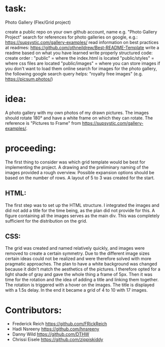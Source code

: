 # task:
Photo Gallery (Flex/Grid project)

create a public repo on your own github account, name e.g. "Photo Gallery Project"
search for references for photo galleries on google, e.g.: https://supsystic.com/gallery-examples/
read information on best practices at readmes: https://github.com/othneildrew/Best-README-Template
write a readme based on what you have learned
write properly structured code:
create order : "public" = where the index.html is located "public/styles" = where css files are located "public/images" = where you can store images if you don't want to load them online
search for images for the photo gallery, the following google search query helps: "royalty free images" (e.g. https://picsum.photos/)

# idea:

A photo gallery with my own photos of my drawn pictures. The images should rotate 180° and have a white frame on which they can rotate. The reference is "Pictures to Frame" from https://supsystic.com/gallery-examples/.

# proceeding:

The first thing to consider was which grid template would be best for implementing the project. A drawing and the preliminary naming of the images provided a rough overview. Possible expansion options should be based on the number of rows.
A layout of 5 to 3 was created for the start.

## HTML:
The first step was to set up the HTML structure. I integrated the images and did not add a title for the time being, as the plan did not provide for this. 
A figure containing all the images serves as the main div. This was completely sufficient for the distribution on the grid. 

## CSS:

The grid was created and named relatively quickly, and images were removed to create a certain symmetry. Due to the different image sizes
certain ideas could not be realized and were therefore solved with more pragmatic approaches. The plan to have a white background was changed because it didn't match the aesthetics of the pictures. I therefore opted for a light shade of gray and gave the whole thing a frame of 5px.
Then it was time for the rotation and the idea of adding a title and linking them together. The rotation is triggered with a hover on the images. The title is displayed with a 1.5s delay. 
In the end it became a grid of 4 to 10 with 17 images.

# Contributors:
- Frederick Reich https://github.com/FRickReich
- Hadi Nsreeny https://github.com/hnsreeny
- Danny Wild   https://github.com/DTHW 
- Chrissi Eisele https://github.com/zippiskiddy
